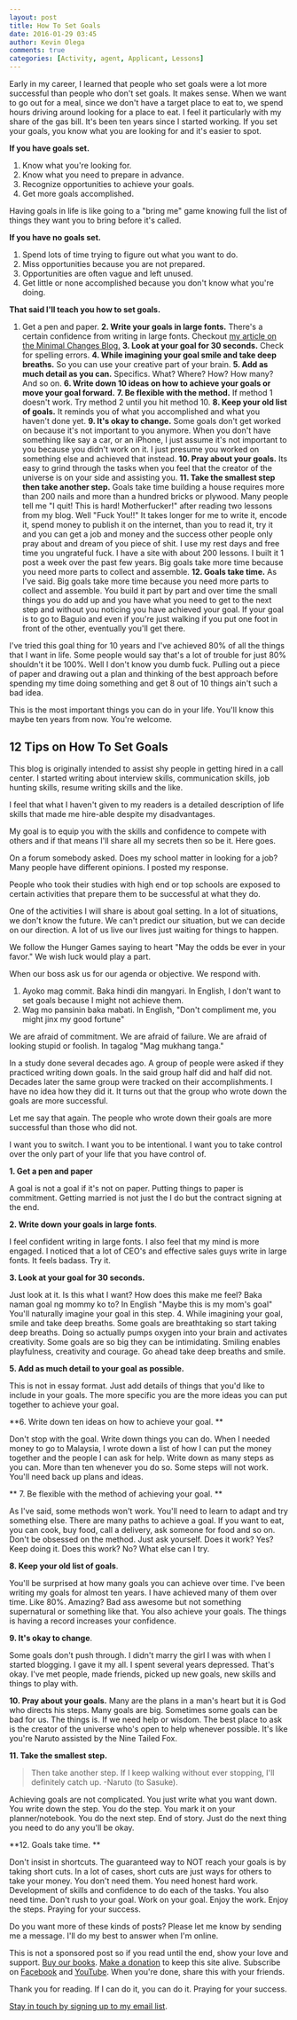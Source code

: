 ```yaml
---
layout: post
title: How To Set Goals
date: 2016-01-29 03:45
author: Kevin Olega
comments: true
categories: [Activity, agent, Applicant, Lessons]
---
```

Early in my career, I learned that people who set goals were a lot more successful than people who don't set goals. It makes sense. When we want to go out for a meal, since we don't have a target place to eat to, we spend hours driving around looking for a place to eat. I feel it particularly with my share of the gas bill. It's been ten years since I started working. If you set your goals, you know what you are looking for and it's easier to spot.

**If you have goals set.**
1. Know what you're looking for.
2. Know what you need to prepare in advance.
3. Recognize opportunities to achieve your goals.
4. Get more goals accomplished.

Having goals in life is like going to a "bring me" game knowing full the list of things they want you to bring before it's called.

**If you have no goals set.**
1. Spend lots of time trying to figure out what you want to do.
2. Miss opportunities because you are not prepared.
3. Opportunities are often vague and left unused.
4. Get little or none accomplished because you don't know what you're doing.

**That said I'll teach you how to set goals.**
1. Get a pen and paper.
**2. Write your goals in large fonts.** There's a certain confidence from writing in large fonts. Checkout [my article on the Minimal Changes Blog.](http://minimalchanges.com/how-to-increase-your-confidence-by-writing-big/)
**3. Look at your goal for 30 seconds.** Check for spelling errors.
**4. While imagining your goal smile and take deep breaths.** So you can use your creative part of your brain.
**5. Add as much detail as you can.** Specifics. What? Where? How? How many? And so on.
**6. Write down 10 ideas on how to achieve your goals or move your goal forward.**
**7. Be flexible with the method.** If method 1 doesn't work. Try method 2 until you hit method 10.
**8. Keep your old list of goals.** It reminds you of what you accomplished and what you haven't done yet.
**9. It's okay to change.** Some goals don't get worked on because it's not important to you anymore. When you don't have something like say a car, or an iPhone, I just assume it's not important to you because you didn't work on it. I just presume you worked on something else and achieved that instead.
**10. Pray about your goals.** Its easy to grind through the tasks when you feel that the creator of the universe is on your side and assisting you.
**11. Take the smallest step then take another step.** Goals take time building a house requires more than 200 nails and more than a hundred bricks or plywood. Many people tell me "I quit! This is hard! Motherfucker!" after reading two lessons from my blog. Well "Fuck You!!" It takes longer for me to write it, encode it, spend money to publish it on the internet, than you to read it, try it and you can get a job and money and the success other people only pray about and dream of you piece of shit. I use my rest days and free time you ungrateful fuck. I have a site with about 200 lessons. I built it 1 post a week over the past few years. Big goals take more time because you need more parts to collect and assemble.
**12. Goals take time.** As I've said. Big goals take more time because you need more parts to collect and assemble. You build it part by part and over time the small things you do add up and you have what you need to get to the next step and without you noticing you have achieved your goal. If your goal is to go to Baguio and even if you're just walking if you put one foot in front of the other, eventually you'll get there.

I've tried this goal thing for 10 years and I've achieved 80% of all the things that I want in life. Some people would say that's a lot of trouble for just 80% shouldn't it be 100%. Well I don't know you dumb fuck. Pulling out a piece of paper and drawing out a plan and thinking of the best approach before spending my time doing something and get 8 out of 10 things ain't such a bad idea.

This is the most important things you can do in your life. You'll know this maybe ten years from now. You're welcome.

## 12 Tips on How To Set Goals

This blog is originally intended to assist shy people in getting hired in a call center. I started writing about interview skills, communication skills, job hunting skills, resume writing skills and the like.

I feel that what I haven't given to my readers is a detailed description of life skills that made me hire-able despite my disadvantages.

My goal is to equip you with the skills and confidence to compete with others and if that means I'll share all my secrets then so be it. Here goes.

On a forum somebody asked. Does my school matter in looking for a job? Many people have different opinions. I posted my response.

People who took their studies with high end or top schools are exposed to certain activities that prepare them to be successful at what they do.

One of the activities I will share is about goal setting. In a lot of situations, we don't know the future. We can't predict our situation, but we can decide on our direction. A lot of us live our lives just waiting for things to happen.

We follow the Hunger Games saying to heart "May the odds be ever in your favor." We wish luck would play a part.

When our boss ask us for our agenda or objective. We respond with.
1. Ayoko mag commit. Baka hindi din mangyari. In English, I don't want to set goals because I might not achieve them.
2. Wag mo pansinin baka mabati. In English, "Don't compliment me, you might jinx my good fortune"

We are afraid of commitment. We are afraid of failure. We are afraid of looking stupid or foolish. In tagalog "Mag mukhang tanga."

In a study done several decades ago. A group of people were asked if they practiced writing down goals. In the said group half did and half did not. Decades later the same group were tracked on their accomplishments. I have no idea how they did it. It turns out that the group who wrote down the goals are more successful.

Let me say that again. The people who wrote down their goals are more successful than those who did not.

I want you to switch. I want you to be intentional. I want you to take control over the only part of your life that you have control of.

**1. Get a pen and paper** 

A goal is not a goal if it's not on paper. Putting things to paper is commitment. Getting married is not just the I do but the contract signing at the end. 

**2. Write down your goals in large fonts**. 

I feel confident writing in large fonts. I also feel that my mind is more engaged. I noticed that a lot of CEO's and effective sales guys write in large fonts. It feels badass. Try it. 

**3. Look at your goal for 30 seconds.** 

Just look at it. Is this what I want? How does this make me feel? Baka naman goal ng mommy ko to? In English "Maybe this is my mom's goal" You'll naturally imagine your goal in this step. 4\. While imagining your goal, smile and take deep breaths. Some goals are breathtaking so start taking deep breaths. Doing so actually pumps oxygen into your brain and activates creativity. Some goals are so big they can be intimidating. Smiling enables playfulness, creativity and courage. Go ahead take deep breaths and smile. 

**5. Add as much detail to your goal as possible.** 
 
This is not in essay format. Just add details of things that you'd like to include in your goals. The more specific you are the more ideas you can put together to achieve your goal. 

**6. Write down ten ideas on how to achieve your goal. **
 
Don't stop with the goal. Write down things you can do. When I needed money to go to Malaysia, I wrote down a list of how I can put the money together and the people I can ask for help. Write down as many steps as you can. More than ten whenever you do so. Some steps will not work. You'll need back up plans and ideas.

** 7. Be flexible with the method of achieving your goal. **

As I've said, some methods won't work. You'll need to learn to adapt and try something else. There are many paths to achieve a goal. If you want to eat, you can cook, buy food, call a delivery, ask someone for food and so on. Don't be obsessed on the method. Just ask yourself. Does it work? Yes? Keep doing it. Does this work? No? What else can I try. 

**8. Keep your old list of goals**.

 You'll be surprised at how many goals you can achieve over time. I've been writing my goals for almost ten years. I have achieved many of them over time. Like 80%. Amazing? Bad ass awesome but not something supernatural or something like that. You also achieve your goals. The things is having a record increases your confidence. 

**9. It's okay to change**. 

Some goals don't push through. I didn't marry the girl I was with when I started blogging. I gave it my all. I spent several years depressed. That's okay. I've met people, made friends, picked up new goals, new skills and things to play with. 


**10. Pray about your goals.**
 Many are the plans in a man's heart but it is God who directs his steps. Many goals are big. Sometimes some goals can be bad for us. The things is. If we need help or wisdom. The best place to ask is the creator of the universe who's open to help whenever possible. It's like you're Naruto assisted by the Nine Tailed Fox. 

**11. Take the smallest step.** 

> Then take another step. If I keep walking without ever stopping, I'll definitely catch up. -Naruto (to Sasuke). 

Achieving goals are not complicated. You just write what you want down. You write down the step. You do the step. You mark it on your planner/notebook. You do the next step. End of story. Just do the next thing you need to do any you'll be okay. 

**12. Goals take time. **

Don't insist in shortcuts. The guaranteed way to NOT reach your goals is by taking short cuts. In a lot of cases, short cuts are just ways for others to take your money. You don't need them. You need honest hard work. Development of skills and confidence to do each of the tasks. You also need time. Don't rush to your goal. Work on your goal. Enjoy the work. Enjoy the steps. Praying for your success.

Do you want more of these kinds of posts? Please let me know by sending me a message. I'll do my best to answer when I'm online.

This is not a sponsored post so if you read until the end, show your love and support. [Buy our books](http://callcentertrainingtips.com/promos/).  [Make a donation](http://callcentertrainingtips.com/support/) to keep this site alive. Subscribe on [Facebook](https://www.facebook.com/callcentertrainingtips/) and [YouTube](https://www.youtube.com/channel/UCSRyiovg_InMdQAe7Fn0LtA). When you're done, share this with your friends. 

Thank you for reading. If I can do it, you can do it. Praying for your success.

[Stay in touch by signing up to my email list](http://eepurl.com/riFT1).
